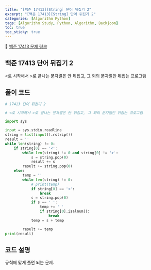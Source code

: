 ```yaml
---
title: "[백준 17413][String] 단어 뒤집기 2"
excerpt: "[백준 17413][String] 단어 뒤집기 2"
categories: [Algorithm Python]
tags: [Algorithm Study, Python, Algorithm, Backjoon]
toc: true
toc_sticky: true
---
```


📌 [백준 17413 문제 링크](https://www.acmicpc.net/problem/17413) <br>

## 백준 17413 단어 뒤집기 2

<로 시작해서 >로 끝나는 문자열은 안 뒤집고, 그 외의 문자열만 뒤집는 프로그램 <br>

## 풀이 코드

```py
# 17413 단어 뒤집기 2

# <로 시작해서 >로 끝나는 문자열은 안 뒤집고, 그 외의 문자열만 뒤집는 프로그램

import sys

input = sys.stdin.readline
string = list(input().rstrip())
result = ''
while len(string) != 0:
    if string[0] == '<':
        while len(string) != 0 and string[0] != '>':
            s = string.pop(0)
            result += s
        result += string.pop(0)
    else:
        temp = ''
        while len(string) != 0:
            # print(temp)
            if string[0] == '<':
                break
            s = string.pop(0)
            if s == ' ':
                temp += ' '
                if string[0].isalnum():
                    break
            temp = s + temp

        result += temp
print(result)
```

## 코드 설명

규칙에 맞게 풀면 되는 문제.
